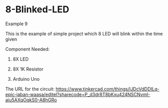 # 8-Blinked-LED
Example 9

This is the example of simple project which 8 LED will blink within the time given

Component Needed:

1) 8X LED

2) 8X 1K Resistor

3) Arduino Uno

The URL for the circuit: https://www.tinkercad.com/things/lJDcVdDDILq-epic-jaban-waasa/editel?sharecode=P_d3dr8T8bKxu424NSCNvmI-aiu5AXqOqkS0-A8hGRo
